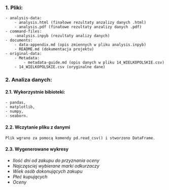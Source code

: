 ### 1. Pliki:
    - analysis-data:
        - analysis.html (finałowe rezultaty anzalizy danych .html)
        - analysis.pdf (finałowe rezultaty anzalizy danych .pdf)
    - command-files:
        -analysis.inpyb (rezultaty analizy danych)
    - documents:
        - data-appendix.md (opis zmiennych w pliku analysis.inpyb)
        - README.md (dokumentacja projektu)
    - original-data:
        - Metadata:
            - metadata-guide.md (opis danych w pliku 14_WIELKOPOLSKIE.csv)
        - 14_WIELKOPOLSKIE.csv (oryginalne dane)

### 2. Analiza danych:

#### 2.1. Wykorzystnie bibioteki:
    - pandas,
    - matplotlib,
    - numpy,
    - seaborn.

#### 2.2. Wczytanie pliku z danymi
    Plik wgrano za pomocą komendy pd.read_csv() i stworzono DataFrame.

#### 2.3. Wygenerowane wykresy
- *Ilość dni od zakupu do przyznania oceny*
- *Najczęsciej wybierane marki odkurzaczy*
- *Wiek osób dokonujących zakupu*
- *Płeć kupujących*
- *Oceny*